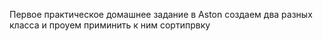 Первое практическое домашнее задание в Aston 
создаем два разных класса и проуем приминить к ним сортипрвку
